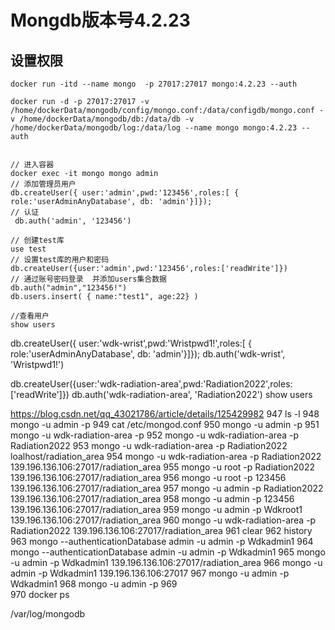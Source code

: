 # Mongdb版本号4.2.23

## 设置权限
```
docker run -itd --name mongo  -p 27017:27017 mongo:4.2.23 --auth

docker run -d -p 27017:27017 -v /home/dockerData/mongodb/config/mongo.conf:/data/configdb/mongo.conf -v /home/dockerData/mongodb/db:/data/db -v /home/dockerData/mongodb/log:/data/log --name mongo mongo:4.2.23 --auth


// 进入容器
docker exec -it mongo mongo admin
// 添加管理员用户
db.createUser({ user:'admin',pwd:'123456',roles:[ { role:'userAdminAnyDatabase', db: 'admin'}]});
// 认证
 db.auth('admin', '123456')

// 创建test库
use test
// 设置test库的用户和密码
db.createUser({user:'admin',pwd:'123456',roles:['readWrite']})
// 通过账号密码登录  并添加users集合数据
db.auth("admin","123456!")
db.users.insert( { name:"test1", age:22} )

//查看用户
show users
```
db.createUser({ user:'wdk-wrist',pwd:'Wristpwd1!',roles:[ { role:'userAdminAnyDatabase', db: 'admin'}]});
db.auth('wdk-wrist', 'Wristpwd1!')

db.createUser({user:'wdk-radiation-area',pwd:'Radiation2022',roles:['readWrite']})
db.auth('wdk-radiation-area', 'Radiation2022')
show users

https://blog.csdn.net/qq_43021786/article/details/125429982
  947  ls -l
  948  mongo -u admin -p
  949  cat /etc/mongod.conf
  950  mongo -u admin -p
  951  mongo -u wdk-radiation-area -p
  952  mongo -u wdk-radiation-area -p Radiation2022
  953  mongo -u wdk-radiation-area -p Radiation2022 loalhost/radiation_area
  954  mongo -u wdk-radiation-area -p Radiation2022 139.196.136.106:27017/radiation_area
  955  mongo -u root -p Radiation2022 139.196.136.106:27017/radiation_area
  956  mongo -u root -p 123456 139.196.136.106:27017/radiation_area
  957  mongo -u admin -p Radiation2022 139.196.136.106:27017/radiation_area
  958  mongo -u admin -p 123456 139.196.136.106:27017/radiation_area
  959  mongo -u admin -p Wdkroot1 139.196.136.106:27017/radiation_area
  960  mongo -u wdk-radiation-area -p Radiation2022 139.196.136.106:27017/radiation_area
  961  clear
  962  history
  963   mongo --authenticationDatabase admin -u admin -p Wdkadmin1
  964  mongo --authenticationDatabase admin -u admin -p Wdkadmin1
  965  mongo -u admin -p Wdkadmin1 139.196.136.106:27017/radiation_area
  966  mongo -u admin -p Wdkadmin1 139.196.136.106:27017
  967  mongo -u admin -p Wdkadmin1
  968  mongo -u admin -p
  969  
  970  docker ps


  /var/log/mongodb